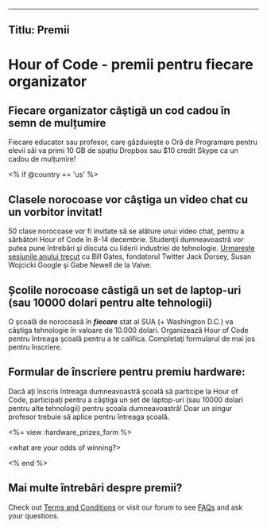 * * *

## Titlu: Premii

# Hour of Code - premii pentru fiecare organizator

## Fiecare organizator câştigă un cod cadou în semn de mulțumire

Fiecare educator sau profesor, care găzduieşte o Oră de Programare pentru elevii săi va primi 10 GB de spațiu Dropbox sau $10 credit Skype ca un cadou de mulțumire!

<% if @country == 'us' %>

## Clasele norocoase vor câştiga un video chat cu un vorbitor invitat!

50 clase norocoase vor fi invitate să se alăture unui video chat, pentru a sărbători Hour of Code în 8-14 decembrie. Studenţii dumneavoastră vor putea pune întrebări şi discuta cu liderii industriei de tehnologie. [Urmarește sesiunile anului trecut][1] cu Bill Gates, fondatorul Twitter Jack Dorsey, Susan Wojcicki Google şi Gabe Newell de la Valve.

 [1]: http://www.youtube.com/playlist?list=PLzdnOPI1iJNckJ81gRpJe5mR7imAHDl9a

## Școlile norocoase câstigă un set de laptop-uri (sau 10000 dolari pentru alte tehnologii)

O şcoală de norocoasă în ***fiecare*** stat al SUA (+ Washington D.C.) va câştiga tehnologie în valoare de 10.000 dolari. Organizează Hour of Code pentru întreaga şcoală pentru a te califica. Completaţi formularul de mai jos pentru înscriere.

## Formular de înscriere pentru premiu hardware:

Dacă aţi înscris întreaga dumneavoastră şcoală să participe la Hour of Code, participaţi pentru a câştiga un set de laptop-uri (sau 10000 dolari pentru alte tehnologii) pentru şcoala dumneavoastră! Doar un singur profesor trebuie să aplice pentru întreaga şcoală.

<%= view :hardware\_prizes\_form %>

<what are your odds of winning?>

<see a list of all schools signed up for the hour code in your state. one public k-12 school every u.s. state will win class-set laptops.>

<% end %>

## Mai multe întrebări despre premii?

Check out [Terms and Conditions][2] or visit our forum to see [FAQs][3] and ask your questions.

 [2]: /prizes-terms
 [3]: http://support.code.org